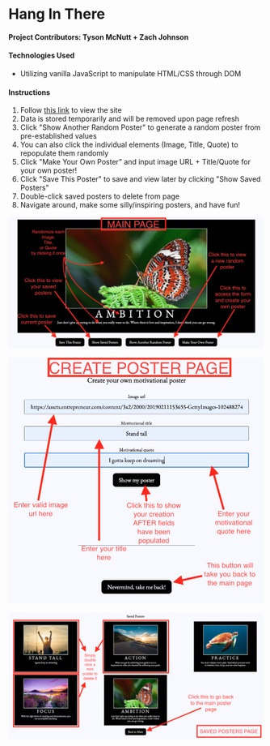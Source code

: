 # Hang In There

#### Project Contributors: Tyson McNutt + Zach Johnson

#### Technologies Used
  - Utilizing vanilla JavaScript to manipulate HTML/CSS through DOM

#### Instructions

1. Follow [this link](https://zachjjohns.github.io/hang-in-there-boilerplate/) to view the site
2. Data is stored temporarily and will be removed upon page refresh
2. Click "Show Another Random Poster" to generate a random poster from pre-established values
2. You can also click the individual elements (Image, Title, Quote) to repopulate them randomly
3. Click "Make Your Own Poster" and input image URL + Title/Quote for your own poster!
4. Click "Save This Poster" to save and view later by clicking "Show Saved Posters"
5. Double-click saved posters to delete from page
6. Navigate around, make some silly/inspiring posters, and have fun!

![Main Page View](readme-imgs/MainPageView.png)

![Make-Your-Own View](readme-imgs/MakeYourOwnView.png)

![Saved Posters View](readme-imgs/SavedPostersView.png)
